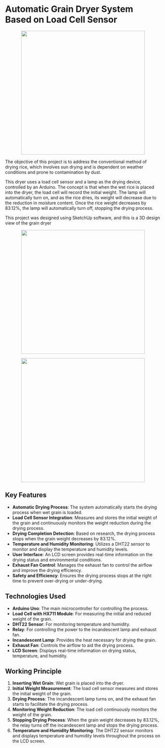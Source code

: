 # Automatic Grain Dryer System Based on Load Cell Sensor
<p align="center">
  <img src="https://github.com/arutafusain/Pengering-Gabah/assets/98148350/81441ed1-14d4-4b12-857f-31be743a43e4" width="400" />
</p>

The objective of this project is to address the conventional method of drying rice, which involves sun drying and is dependent on weather conditions and prone to contamination by dust.

This dryer uses a load cell sensor and a lamp as the drying device, controlled by an Arduino. The concept is that when the wet rice is placed into the dryer, the load cell will record the initial weight. The lamp will automatically turn on, and as the rice dries, its weight will decrease due to the reduction in moisture content. Once the rice weight decreases by 83.12%, the lamp will automatically turn off, stopping the drying process.

This project was designed using SketchUp software, and this is a 3D design view of the grain dryer
<p align="center">
  <img src="https://github.com/arutafusain/Pengering-Gabah/assets/98148350/51ce58cf-2ddb-476e-b10b-0890a10e68c0" width="400" />
</p>
<p align="center">
  <img src="https://github.com/arutafusain/Pengering-Gabah/assets/98148350/1d62e088-d309-40b7-a592-3158001709b3" width="400" />
</p>

## Key Features
- **Automatic Drying Process**: The system automatically starts the drying process when wet grain is loaded.
- **Load Cell Sensor Integration**: Measures and stores the initial weight of the grain and continuously monitors the weight reduction during the drying process.
- **Drying Completion Detection**: Based on research, the drying process stops when the grain weight decreases by 83.12%.
- **Temperature and Humidity Monitoring**: Utilizes a DHT22 sensor to monitor and display the temperature and humidity levels.
- **User Interface**: An LCD screen provides real-time information on the drying status and environmental conditions.
- **Exhaust Fan Control**: Manages the exhaust fan to control the airflow and improve the drying efficiency.
- **Safety and Efficiency**: Ensures the drying process stops at the right time to prevent over-drying or under-drying.

## Technologies Used
- **Arduino Uno**: The main microcontroller for controlling the process.
- **Load Cell with HX711 Module**: For measuring the initial and reduced weight of the grain.
- **DHT22 Sensor**: For monitoring temperature and humidity.
- **Relay**: For controlling the power to the incandescent lamp and exhaust fan.
- **Incandescent Lamp**: Provides the heat necessary for drying the grain.
- **Exhaust Fan**: Controls the airflow to aid the drying process.
- **LCD Screen**: Displays real-time information on drying status, temperature, and humidity.

## Working Principle
1. **Inserting Wet Grain**: Wet grain is placed into the dryer.
2. **Initial Weight Measurement**: The load cell sensor measures and stores the initial weight of the grain.
3. **Drying Process**: The incandescent lamp turns on, and the exhaust fan starts to facilitate the drying process.
4. **Monitoring Weight Reduction**: The load cell continuously monitors the weight of the grain.
5. **Stopping Drying Process**: When the grain weight decreases by 83.12%, the relay turns off the incandescent lamp and stops the drying process.
6. **Temperature and Humidity Monitoring**: The DHT22 sensor monitors and displays temperature and humidity levels throughout the process on the LCD screen.
